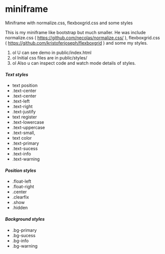 # miniframe
Miniframe with normalize.css, flexboxgrid.css and some styles

This is my miniframe like bootstrap but much smaller.
He was include normalize.css ( https://github.com/necolas/normalize.css/ ),
flexboxgrid.css ( https://github.com/kristoferjoseph/flexboxgrid )
and some my styles.

1. ol U can see demo in public/index.html
2. ol Initial css files are in public/styles/
3. ol Also u can inspect code and watch mode details of styles.


#### <i>Text styles</i>
* text position
 * .text-center
 * .text-center
 * .text-left
 * .text-right
 * .text-justify
* text register
 * .text-lowercase
 * .text-uppercase
 * .text-small,
* text color
 * .text-primary
 * .text-sucess
 * .text-info
 * .text-warning

#### <i>Position styles</i>
* .float-left
* .float-right
* .center
* .clearfix
* .show
* .hidden

#### <i>Background styles</i>
* .bg-primary
* .bg-sucess
* .bg-info
* .bg-warning
